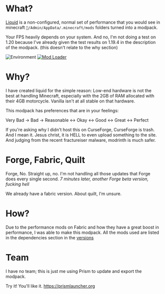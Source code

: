 # What?
[Liquid](https://modrinth.com/modpack/liquid) is a non-configured, normal set of performance that you would see in minecraft `🙂/Admin/AppData/.minecraft/mods` folders turned into a modpack.

Your FPS heavily depends on your system.
And no, I'm not doing a test on 1.20 because I've already given the test results on 1.19.4 in the description of the modpack. (this doesn't relate to the why section)

![Environment](https://img.shields.io/badge/environment-client-1976d2?style=flat-square)
[![Mod Loader](https://img.shields.io/badge/mod%20loader-fabric-d64541?style=flat-square)](https://fabricmc.net)

# Why?
I have created liquid for the simple reason:
Low-end hardware is not the best at handling Minecraft, especially with the 2GB of RAM allocated with their 4GB motorcycle.
Vanilla isn't at all stable on that hardware.

This modpack has preferences that are in your feelings:

Very Bad -> Bad -> Reasonable <-> Okay <-> Good <-> Great <-> Perfect

If you're asking why I didn't host this on CurseForge, CurseForge is trash. And I mean it.
Jesus christ, it is HELL to even upload something to the site.
And judging from the recent fractureiser malware, modrinth is much safer.

# Forge, Fabric, Quilt
Forge, No.
Straight up, no.
I'm not handling all those updates that Forge does every single second.
*7 minutes later, another Forge beta version, fucking hell*

We already have a fabric version.
About quilt, I'm unsure.

# How?
Due to the performance mods on Fabric and how they have a great boost in performance, I was able to make this modpack.
All the mods used are listed in the dependencies section in the [versions](https://modrinth.com/modpack/liquid/version/v3-not-fully)

# Team
I have no team; this is just me using Prism to update and export the modpack.

Try it! You'll like it. https://prismlauncher.org
